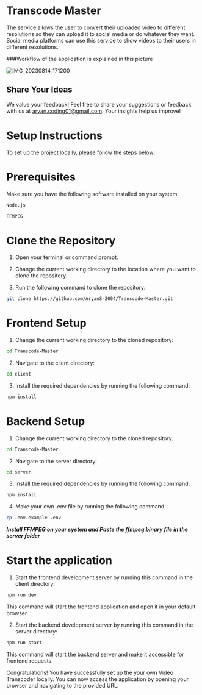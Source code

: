 # Transcode Master


The service allows the user to convert their uploaded video to different resolutions so they can upload it to social media or do whatever they want. Social media platforms can use this service to show videos to their users in different resolutions.


###Workflow of the application is explained in this picture

![IMG_20230814_171200](https://github.com/AryanS-2004/Transcode-Master/assets/102866440/a1bd759e-aefe-4c5e-9d35-da56be4bb69f)


## Share Your Ideas

We value your feedback! Feel free to share your suggestions or feedback with us at aryan.coding01@gmail.com. Your insights help us improve!


# Setup Instructions

To set up the project locally, please follow the steps below:

# Prerequisites
Make sure you have the following software installed on your system:

```bash
Node.js   
```
```bash
FFMPEG
```

# Clone the Repository
1. Open your terminal or command prompt.
   
   
2. Change the current working directory to the location where you want to clone the repository.


3. Run the following command to clone the repository:  
```bash
git clone https://github.com/AryanS-2004/Transcode-Master.git
```

# Frontend Setup
1. Change the current working directory to the cloned repository:  
```bash
cd Transcode-Master
```

2. Navigate to the client directory:  
```bash
cd client
```

3. Install the required dependencies by running the following command: 
```bash 
npm install
```


# Backend Setup
1. Change the current working directory to the cloned repository:  
```bash
cd Transcode-Master
```

2. Navigate to the server directory:  
```bash
cd server
```

3. Install the required dependencies by running the following command:
```bash  
npm install
```

4. Make your own .env file by running the following command:
```bash  
cp .env.example .env
```

***Install FFMPEG on your system and Paste the ffmpeg binary file in the server folder***

# Start the application

1. Start the frontend development server by running this command in the client directory: 
```bash   
npm run dev
```
This command will start the frontend application and open it in your default browser.

2. Start the backend development server  by running this command in the server directory:
```bash  
npm run start
```
This command will start the backend server and make it accessible for frontend requests.

Congratulations! You have successfully set up the your own Video Transcoder locally. You can now access the application by opening your browser and navigating to the provided URL.
